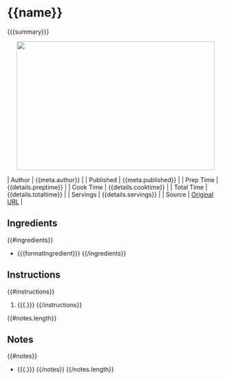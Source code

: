 # {{name}}

{{{summary}}}

<p align="center">
  <img width="460" height="300" src="{{{meta.image}}}">
</p>

| Author     	| {{meta.author}}           	|
| Published  	| {{meta.published}}        	|
| Prep Time  	| {{details.preptime}}      	|
| Cook Time  	| {{details.cooktime}}      	|
| Total Time 	| {{details.totaltime}}     	|
| Servings   	| {{details.servings}}      	|
| Source     	| [Original URL]({{{url}}}) 	|

## Ingredients

{{#ingredients}}
- {{{formatIngredient}}}
{{/ingredients}}

## Instructions

{{#instructions}}
1. {{{.}}}
{{/instructions}}

{{#notes.length}}
## Notes

{{#notes}}
- {{{.}}}
{{/notes}}
{{/notes.length}}
